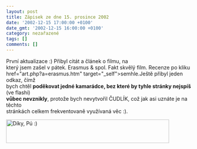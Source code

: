 ```yaml
---
layout: post
title: Zápisek ze dne 15. prosince 2002
date: '2002-12-15 17:00:00 +0100'
date_gmt: '2002-12-15 16:00:00 +0100'
category: nezařazené
tags: []
comments: []
---
```

<p>První aktualizace :) Přibyl citát a článek o filmu, na<br />
který jsem zašel v pátek. Erasmus &amp; spol. Fakt skvělý film. Recenze po kliku <a<br />
href="art.php?a=erasmus.htm" target="_self">semhle</a>.Ještě přibyl jeden odkaz, čímž<br />
bych chtěl <span style="font-weight:bold">poděkovat jedné kamarádce, bez které by tyhle stránky nejspíš</span> (ve flashi)<br />
<span style="font-weight:bold">vůbec nevznikly</span>, protože bych nevytvořil ČUDLÍK, což jak asi uznáte je na těchto<br />
stránkách celkem frekventovaně využívaná věc :). </p>
<p class="center"><img src="%base_url%/assets/old-images/diky.jpg" width="443" height="64" alt="Díky, Pú :)"></p>
